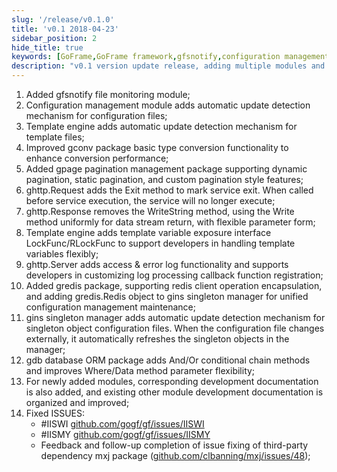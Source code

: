 ```yaml
---
slug: '/release/v0.1.0'
title: 'v0.1 2018-04-23'
sidebar_position: 2
hide_title: true
keywords: [GoFrame,GoFrame framework,gfsnotify,configuration management,template engine,gconv,gpage pagination,ghttp,gredis package,gdb database ORM]
description: "v0.1 version update release, adding multiple modules and improving existing features, including GoFrame framework's gfsnotify file monitoring, configuration and template engine update mechanism, gconv type conversion, gpage pagination management, diversified log processing, gredis encapsulation of Redis operations, enhanced ghttp and gdb functionalities, providing detailed development documentation, and fixing multiple issues."
---
```


1. Added gfsnotify file monitoring module;
2. Configuration management module adds automatic update detection mechanism for configuration files;
3. Template engine adds automatic update detection mechanism for template files;
4. Improved gconv package basic type conversion functionality to enhance conversion performance;
5. Added gpage pagination management package supporting dynamic pagination, static pagination, and custom pagination style features;
6. ghttp.Request adds the Exit method to mark service exit. When called before service execution, the service will no longer execute;
7. ghttp.Response removes the WriteString method, using the Write method uniformly for data stream return, with flexible parameter form;
8. Template engine adds template variable exposure interface LockFunc/RLockFunc to support developers in handling template variables flexibly;
9. ghttp.Server adds access & error log functionality and supports developers in customizing log processing callback function registration;
10. Added gredis package, supporting redis client operation encapsulation, and adding gredis.Redis object to gins singleton manager for unified configuration management maintenance;
11. gins singleton manager adds automatic update detection mechanism for singleton object configuration files. When the configuration file changes externally, it automatically refreshes the singleton objects in the manager;
12. gdb database ORM package adds And/Or conditional chain methods and improves Where/Data method parameter flexibility;
13. For newly added modules, corresponding development documentation is also added, and existing other module development documentation is organized and improved;
14. Fixed ISSUES:
    - #IISWI [github.com/gogf/gf/issues/IISWI](http://github.com/gogf/gf/issues/IISWI)
    - #IISMY [github.com/gogf/gf/issues/IISMY](http://github.com/gogf/gf/issues/IISMY)
    - Feedback and follow-up completion of issue fixing of third-party dependency mxj package ([github.com/clbanning/mxj/issues/48](http://github.com/clbanning/mxj/issues/48));